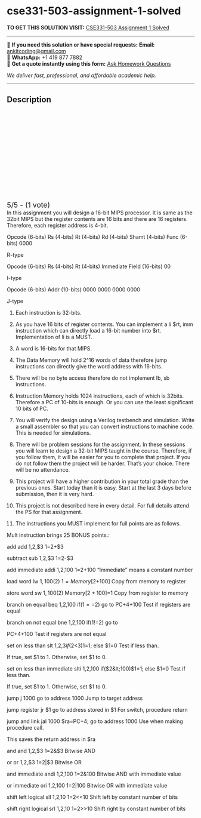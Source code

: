 # cse331-503-assignment-1-solved
**TO GET THIS SOLUTION VISIT:** [CSE331-503 Assignment 1 Solved](https://www.ankitcodinghub.com/product/cse331-503-in-this-assignment-you-will-design-a-16-bit-mips-processor-it-is-same-as-the-32bit-mips-but-the-register-contents-are-16-bits-and-there-are-16-registers-therefore-each-register-address/)


---

📩 **If you need this solution or have special requests:** **Email:** ankitcoding@gmail.com  
📱 **WhatsApp:** +1 419 877 7882  
📄 **Get a quote instantly using this form:** [Ask Homework Questions](https://www.ankitcodinghub.com/services/ask-homework-questions/)

*We deliver fast, professional, and affordable academic help.*

---

<h2>Description</h2>



<div class="kk-star-ratings kksr-auto kksr-align-center kksr-valign-top" data-payload="{&quot;align&quot;:&quot;center&quot;,&quot;id&quot;:&quot;115366&quot;,&quot;slug&quot;:&quot;default&quot;,&quot;valign&quot;:&quot;top&quot;,&quot;ignore&quot;:&quot;&quot;,&quot;reference&quot;:&quot;auto&quot;,&quot;class&quot;:&quot;&quot;,&quot;count&quot;:&quot;1&quot;,&quot;legendonly&quot;:&quot;&quot;,&quot;readonly&quot;:&quot;&quot;,&quot;score&quot;:&quot;5&quot;,&quot;starsonly&quot;:&quot;&quot;,&quot;best&quot;:&quot;5&quot;,&quot;gap&quot;:&quot;4&quot;,&quot;greet&quot;:&quot;Rate this product&quot;,&quot;legend&quot;:&quot;5\/5 - (1 vote)&quot;,&quot;size&quot;:&quot;24&quot;,&quot;title&quot;:&quot;CSE331-503 Assignment 1 Solved&quot;,&quot;width&quot;:&quot;138&quot;,&quot;_legend&quot;:&quot;{score}\/{best} - ({count} {votes})&quot;,&quot;font_factor&quot;:&quot;1.25&quot;}">

<div class="kksr-stars">

<div class="kksr-stars-inactive">
            <div class="kksr-star" data-star="1" style="padding-right: 4px">


<div class="kksr-icon" style="width: 24px; height: 24px;"></div>
        </div>
            <div class="kksr-star" data-star="2" style="padding-right: 4px">


<div class="kksr-icon" style="width: 24px; height: 24px;"></div>
        </div>
            <div class="kksr-star" data-star="3" style="padding-right: 4px">


<div class="kksr-icon" style="width: 24px; height: 24px;"></div>
        </div>
            <div class="kksr-star" data-star="4" style="padding-right: 4px">


<div class="kksr-icon" style="width: 24px; height: 24px;"></div>
        </div>
            <div class="kksr-star" data-star="5" style="padding-right: 4px">


<div class="kksr-icon" style="width: 24px; height: 24px;"></div>
        </div>
    </div>

<div class="kksr-stars-active" style="width: 138px;">
            <div class="kksr-star" style="padding-right: 4px">


<div class="kksr-icon" style="width: 24px; height: 24px;"></div>
        </div>
            <div class="kksr-star" style="padding-right: 4px">


<div class="kksr-icon" style="width: 24px; height: 24px;"></div>
        </div>
            <div class="kksr-star" style="padding-right: 4px">


<div class="kksr-icon" style="width: 24px; height: 24px;"></div>
        </div>
            <div class="kksr-star" style="padding-right: 4px">


<div class="kksr-icon" style="width: 24px; height: 24px;"></div>
        </div>
            <div class="kksr-star" style="padding-right: 4px">


<div class="kksr-icon" style="width: 24px; height: 24px;"></div>
        </div>
    </div>
</div>


<div class="kksr-legend" style="font-size: 19.2px;">
            5/5 - (1 vote)    </div>
    </div>
In this assignment you will design a 16-bit MIPS processor. It is same as the 32bit MIPS but the register contents are 16 bits and there are 16 registers. Therefore, each register address is 4-bit.

Opcode (6-bits) Rs (4-bits) Rt (4-bits) Rd (4-bits) Shamt (4-bits) Func (6-bits) 0000

R-type

Opcode (6-bits) Rs (4-bits) Rt (4-bits) Immediate Field (16-bits) 00

I-type

Opcode (6-bits) Addr (10-bits) 0000 0000 0000 0000

J-type

1. Each instruction is 32-bits.

2. As you have 16 bits of register contents. You can implement a li $rt, imm instruction which can directly load a 16-bit number into $rt. Implementation of li is a MUST.

3. A word is 16-bits for that MIPS.

4. The Data Memory will hold 2^16 words of data therefore jump instructions can directly give the word address with 16-bits.

5. There will be no byte access therefore do not implement lb, sb instructions.

6. Instruction Memory holds 1024 instructions, each of which is 32bits. Therefore a PC of 10-bits is enough. Or you can use the least significant 10 bits of PC.

7. You will verify the design using a Verilog testbench and simulation. Write a small assembler so that you can convert instructions to machine code. This is needed for simulations.

8. There will be problem sessions for the assignment. In these sessions you will learn to design a 32-bit MIPS taught in the course. Therefore, if you follow them, it will be easier for you to complete that project. If you do not follow them the project will be harder. That’s your choice. There will be no attendance.

9. This project will have a higher contribution in your total grade than the previous ones. Start today than it is easy. Start at the last 3 days before submission, then it is very hard.

12. This project is not described here in every detail. For full details attend the PS for that assignment.

13. The instructions you MUST implement for full points are as follows.

Mult instruction brings 25 BONUS points.:

add add $1,$2,$3 $1=$2+$3

subtract sub $1,$2,$3 $1=$2-$3

add immediate addi $1,$2,100 $1=$2+100 “Immediate” means a constant number

load word lw $1,100($2) $1=Memory[$2+100] Copy from memory to register

store word sw $1,100($2) Memory[$2+100]=$1 Copy from register to memory

branch on equal beq $1,$2,100 if($1==$2) go to PC+4+100 Test if registers are equal

branch on not equal bne $1,$2,100 if($1!=$2) go to

PC+4+100 Test if registers are not equal

set on less than slt $1,$2,$3 if($2&lt;$3)$1=1; else $1=0 Test if less than.

If true, set $1 to 1. Otherwise, set $1 to 0.

set on less than immediate slti $1,$2,100 if($2&lt;100)$1=1; else $1=0 Test if less than.

If true, set $1 to 1. Otherwise, set $1 to 0.

jump j 1000 go to address 1000 Jump to target address

jump register jr $1 go to address stored in $1 For switch, procedure return

jump and link jal 1000 $ra=PC+4; go to address 1000 Use when making procedure call.

This saves the return address in $ra

and and $1,$2,$3 $1=$2&amp;$3 Bitwise AND

or or $1,$2,$3 $1=$2|$3 Bitwise OR

and immediate andi $1,$2,100 $1=$2&amp;100 Bitwise AND with immediate value

or immediate ori $1,$2,100 $1=$2|100 Bitwise OR with immediate value

shift left logical sll $1,$2,10 $1=$2&lt;&lt;10 Shift left by constant number of bits

shift right logical srl $1,$2,10 $1=$2&gt;&gt;10 Shift right by constant number of bits
